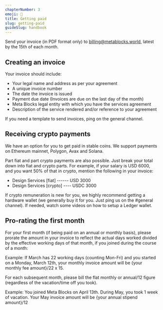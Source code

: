 ```yaml
---
chapterNumber: 3
emoji: 💸
title: Getting paid
slug: getting-paid
guideSlug: handbook
---
```

Send your invoice (in PDF format only) to billing@metablocks.world, latest by the 15th of each month. 

## Creating an invoice
Your invoice should include:
* Your legal name and address as per your agreement
* A unique invoice number
* The date the invoice is issued
* Payment due date (Invoices are due on the last day of the month)
* Meta Blocks legal entity with which you have the services agreement
* Description of the service rendered and/or reference to your agreement

If you need a template to send invoices, ping on the general channel.

## Receiving crypto payments
We have an option for you to get paid in stable coins. We support payments on Ethereum mainnet, Polygon, Avax and Solana.

Part fiat and part crypto payments are also possible. Just break your total down into fiat and crypto parts. For example, if your salary is USD 6000, and you want 50% of that in crypto, mention the following in your invoice:
* Design Services [fiat] ------ USD 3000
* Design Services [crypto] ---- USDC 3000 

If crypto remuneration is new for you, we highly recommend getting a hardware wallet (we generally buy it for you. Just ping us on the #general channel). If needed, watch some videos on how to setup a Ledger wallet.

## Pro-rating the first month
For your first month (if being paid on an annual or monthly basis), please prorate the amount in your invoice to reflect the actual days worked divided by the effective working days of that month, if you joined during the course of a month:

Example: If March has 22 working days (counting Mon-Fri) and you started on a Monday, March 12th, your monthly invoice amount will be {your monthly fee amount}/22 x 15.

For each subsequent month, please bill the flat monthly or annual/12 figure (regardless of the vacation/time off you took).

Example: You joined Meta Blocks on April 13th. During May, you took 1 week of vacation. Your May invoice amount will be {your annual stipend amount}/12